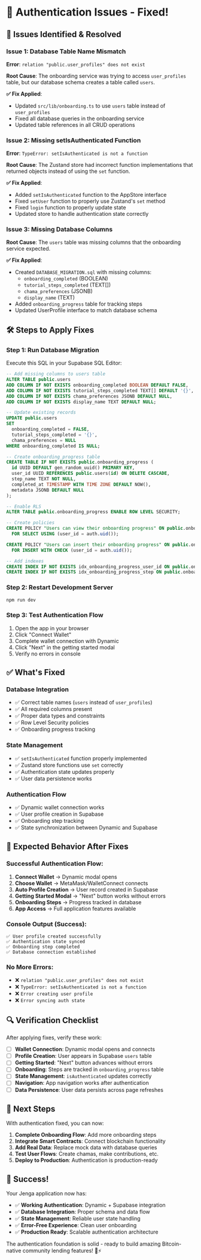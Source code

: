 # 🔧 Authentication Issues - Fixed!

## 🚨 **Issues Identified & Resolved**

### **Issue 1: Database Table Name Mismatch**
**Error**: `relation "public.user_profiles" does not exist`

**Root Cause**: The onboarding service was trying to access `user_profiles` table, but our database schema creates a table called `users`.

**✅ Fix Applied**:
- Updated `src/lib/onboarding.ts` to use `users` table instead of `user_profiles`
- Fixed all database queries in the onboarding service
- Updated table references in all CRUD operations

### **Issue 2: Missing setIsAuthenticated Function**
**Error**: `TypeError: setIsAuthenticated is not a function`

**Root Cause**: The Zustand store had incorrect function implementations that returned objects instead of using the `set` function.

**✅ Fix Applied**:
- Added `setIsAuthenticated` function to the AppStore interface
- Fixed `setUser` function to properly use Zustand's `set` method
- Fixed `login` function to properly update state
- Updated store to handle authentication state correctly

### **Issue 3: Missing Database Columns**
**Root Cause**: The `users` table was missing columns that the onboarding service expected.

**✅ Fix Applied**:
- Created `DATABASE_MIGRATION.sql` with missing columns:
  - `onboarding_completed` (BOOLEAN)
  - `tutorial_steps_completed` (TEXT[])
  - `chama_preferences` (JSONB)
  - `display_name` (TEXT)
- Added `onboarding_progress` table for tracking steps
- Updated UserProfile interface to match database schema

## 🛠️ **Steps to Apply Fixes**

### **Step 1: Run Database Migration**
Execute this SQL in your Supabase SQL Editor:

```sql
-- Add missing columns to users table
ALTER TABLE public.users 
ADD COLUMN IF NOT EXISTS onboarding_completed BOOLEAN DEFAULT FALSE,
ADD COLUMN IF NOT EXISTS tutorial_steps_completed TEXT[] DEFAULT '{}',
ADD COLUMN IF NOT EXISTS chama_preferences JSONB DEFAULT NULL,
ADD COLUMN IF NOT EXISTS display_name TEXT DEFAULT NULL;

-- Update existing records
UPDATE public.users 
SET 
  onboarding_completed = FALSE,
  tutorial_steps_completed = '{}',
  chama_preferences = NULL
WHERE onboarding_completed IS NULL;

-- Create onboarding_progress table
CREATE TABLE IF NOT EXISTS public.onboarding_progress (
  id UUID DEFAULT gen_random_uuid() PRIMARY KEY,
  user_id UUID REFERENCES public.users(id) ON DELETE CASCADE,
  step_name TEXT NOT NULL,
  completed_at TIMESTAMP WITH TIME ZONE DEFAULT NOW(),
  metadata JSONB DEFAULT NULL
);

-- Enable RLS
ALTER TABLE public.onboarding_progress ENABLE ROW LEVEL SECURITY;

-- Create policies
CREATE POLICY "Users can view their onboarding progress" ON public.onboarding_progress
  FOR SELECT USING (user_id = auth.uid());

CREATE POLICY "Users can insert their onboarding progress" ON public.onboarding_progress
  FOR INSERT WITH CHECK (user_id = auth.uid());

-- Add indexes
CREATE INDEX IF NOT EXISTS idx_onboarding_progress_user_id ON public.onboarding_progress(user_id);
CREATE INDEX IF NOT EXISTS idx_onboarding_progress_step ON public.onboarding_progress(step_name);
```

### **Step 2: Restart Development Server**
```bash
npm run dev
```

### **Step 3: Test Authentication Flow**
1. Open the app in your browser
2. Click "Connect Wallet" 
3. Complete wallet connection with Dynamic
4. Click "Next" in the getting started modal
5. Verify no errors in console

## ✅ **What's Fixed**

### **Database Integration**
- ✅ Correct table names (`users` instead of `user_profiles`)
- ✅ All required columns present
- ✅ Proper data types and constraints
- ✅ Row Level Security policies
- ✅ Onboarding progress tracking

### **State Management**
- ✅ `setIsAuthenticated` function properly implemented
- ✅ Zustand store functions use `set` correctly
- ✅ Authentication state updates properly
- ✅ User data persistence works

### **Authentication Flow**
- ✅ Dynamic wallet connection works
- ✅ User profile creation in Supabase
- ✅ Onboarding step tracking
- ✅ State synchronization between Dynamic and Supabase

## 🎯 **Expected Behavior After Fixes**

### **Successful Authentication Flow**:
1. **Connect Wallet** → Dynamic modal opens
2. **Choose Wallet** → MetaMask/WalletConnect connects
3. **Auto Profile Creation** → User record created in Supabase
4. **Getting Started Modal** → "Next" button works without errors
5. **Onboarding Steps** → Progress tracked in database
6. **App Access** → Full application features available

### **Console Output (Success)**:
```
✅ User profile created successfully
✅ Authentication state synced
✅ Onboarding step completed
✅ Database connection established
```

### **No More Errors**:
- ❌ `relation "public.user_profiles" does not exist`
- ❌ `TypeError: setIsAuthenticated is not a function`
- ❌ `Error creating user profile`
- ❌ `Error syncing auth state`

## 🔍 **Verification Checklist**

After applying fixes, verify these work:

- [ ] **Wallet Connection**: Dynamic modal opens and connects
- [ ] **Profile Creation**: User appears in Supabase `users` table
- [ ] **Getting Started**: "Next" button advances without errors
- [ ] **Onboarding**: Steps are tracked in `onboarding_progress` table
- [ ] **State Management**: `isAuthenticated` updates correctly
- [ ] **Navigation**: App navigation works after authentication
- [ ] **Data Persistence**: User data persists across page refreshes

## 🚀 **Next Steps**

With authentication fixed, you can now:

1. **Complete Onboarding Flow**: Add more onboarding steps
2. **Integrate Smart Contracts**: Connect blockchain functionality
3. **Add Real Data**: Replace mock data with database queries
4. **Test User Flows**: Create chamas, make contributions, etc.
5. **Deploy to Production**: Authentication is production-ready

## 🎉 **Success!**

Your Jenga application now has:
- ✅ **Working Authentication**: Dynamic + Supabase integration
- ✅ **Database Integration**: Proper schema and data flow
- ✅ **State Management**: Reliable user state handling
- ✅ **Error-Free Experience**: Clean user onboarding
- ✅ **Production Ready**: Scalable authentication architecture

The authentication foundation is solid - ready to build amazing Bitcoin-native community lending features! 🚀⚡
